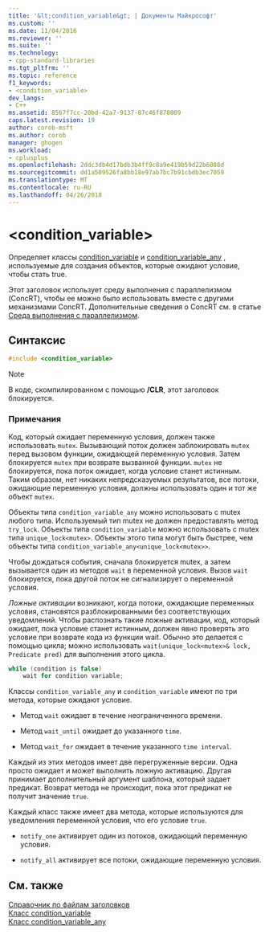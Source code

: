 ```yaml
---
title: '&lt;condition_variable&gt; | Документы Майкрософт'
ms.custom: ''
ms.date: 11/04/2016
ms.reviewer: ''
ms.suite: ''
ms.technology:
- cpp-standard-libraries
ms.tgt_pltfrm: ''
ms.topic: reference
f1_keywords:
- <condition_variable>
dev_langs:
- C++
ms.assetid: 8567f7cc-20bd-42a7-9137-87c46f878009
caps.latest.revision: 19
author: corob-msft
ms.author: corob
manager: ghogen
ms.workload:
- cplusplus
ms.openlocfilehash: 2ddc3db4d17bdb3b4ff9c8a9e419b59d22b6088d
ms.sourcegitcommit: dd1a509526fa8bb18e97ab7bc7b91cbdb3ec7059
ms.translationtype: MT
ms.contentlocale: ru-RU
ms.lasthandoff: 04/26/2018
---
```

# <a name="ltconditionvariablegt"></a>&lt;condition_variable&gt;

Определяет классы [condition_variable](../standard-library/condition-variable-class.md) и [condition_variable_any](../standard-library/condition-variable-any-class.md) , используемые для создания объектов, которые ожидают условие, чтобы стать true.

Этот заголовок использует среду выполнения с параллелизмом (ConcRT), чтобы ее можно было использовать вместе с другими механизмами ConcRT. Дополнительные сведения о ConcRT см. в статье [Среда выполнения с параллелизмом](../parallel/concrt/concurrency-runtime.md).

## <a name="syntax"></a>Синтаксис

```cpp
#include <condition_variable>
```

> [!NOTE]
> В коде, скомпилированном с помощью **/CLR**, этот заголовок блокируется.

### <a name="remarks"></a>Примечания

Код, который ожидает переменную условия, должен также использовать `mutex`. Вызывающий поток должен заблокировать `mutex` перед вызовом функции, ожидающей переменную условия. Затем блокируется `mutex` при возврате вызванной функции. `mutex` не блокируется, пока поток ожидает, когда условие станет истинным. Таким образом, нет никаких непредсказуемых результатов, все потоки, ожидающие переменную условия, должны использовать один и тот же объект `mutex`.

Объекты типа `condition_variable_any` можно использовать с mutex любого типа. Используемый тип mutex не должен предоставлять метод `try_lock`. Объекты типа `condition_variable` можно использовать с mutex типа `unique_lock<mutex>`. Объекты этого типа могут быть быстрее, чем объекты типа `condition_variable_any<unique_lock<mutex>>`.

Чтобы дождаться события, сначала блокируется mutex, а затем вызывается один из методов `wait` в переменной условия. Вызов `wait` блокируется, пока другой поток не сигнализирует о переменной условия.

*Ложные активации* возникают, когда потоки, ожидающие переменных условия, становятся разблокированными без соответствующих уведомлений. Чтобы распознать такие ложные активации, код, который ожидает, пока условие станет истинным, должен явно проверять это условие при возврате кода из функции wait. Обычно это делается с помощью цикла; можно использовать `wait(unique_lock<mutex>& lock, Predicate pred)` для выполнения этого цикла.

```cpp
while (condition is false)
    wait for condition variable;
```

Классы `condition_variable_any` и `condition_variable` имеют по три метода, которые ожидают условие.

- Метод `wait` ожидает в течение неограниченного времени.

- Метод `wait_until` ожидает до указанного `time`.

- Метод `wait_for` ожидает в течение указанного `time interval`.

Каждый из этих методов имеет две перегруженные версии. Одна просто ожидает и может выполнить ложную активацию. Другая принимает дополнительный аргумент шаблона, который задает предикат. Возврат метода не происходит, пока этот предикат не получит значение `true`.

Каждый класс также имеет два метода, которые используются для уведомления переменной условия, что его условие `true`.

- `notify_one` активирует один из потоков, ожидающий переменную условия.

- `notify_all` активирует все потоки, ожидающие переменную условия.

## <a name="see-also"></a>См. также

[Справочник по файлам заголовков](../standard-library/cpp-standard-library-header-files.md)<br/>
[Класс condition_variable](../standard-library/condition-variable-class.md)<br/>
[Класс condition_variable_any](../standard-library/condition-variable-any-class.md)<br/>
